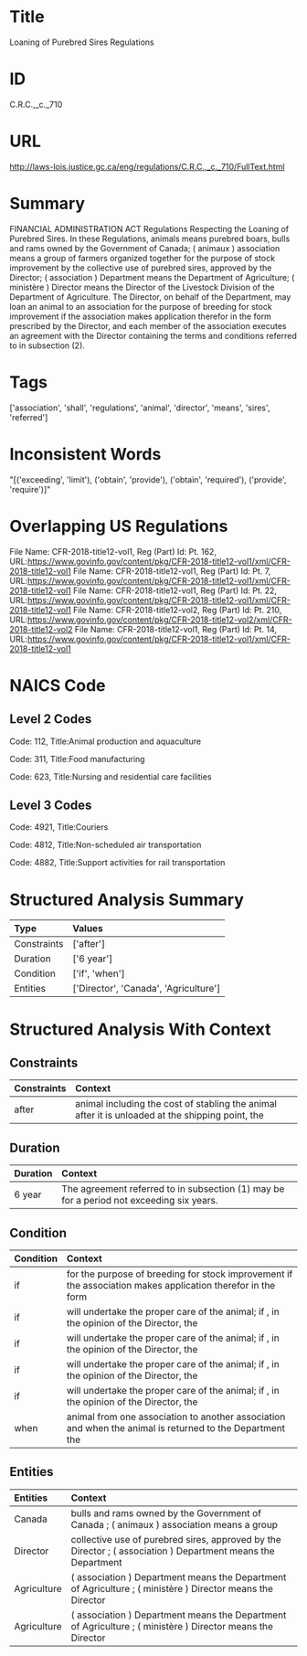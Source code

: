 # Title
Loaning of Purebred Sires Regulations


# ID
C.R.C.,_c._710

# URL
http://laws-lois.justice.gc.ca/eng/regulations/C.R.C.,_c._710/FullText.html


# Summary
FINANCIAL ADMINISTRATION ACT Regulations Respecting the Loaning of Purebred Sires.
In these Regulations, animals  means purebred boars, bulls and rams owned by the Government of Canada; ( animaux ) association  means a group of farmers organized together for the purpose of stock improvement by the collective use of purebred sires, approved by the Director; ( association ) Department  means the Department of Agriculture; ( ministère ) Director  means the Director of the Livestock Division of the Department of Agriculture.
The Director, on behalf of the Department, may loan an animal to an association for the purpose of breeding for stock improvement if the association makes application therefor in the form prescribed by the Director, and each member of the association executes an agreement with the Director containing the terms and conditions referred to in subsection (2).


# Tags
['association', 'shall', 'regulations', 'animal', 'director', 'means', 'sires', 'referred']


# Inconsistent Words
"[('exceeding', 'limit'), ('obtain', 'provide'), ('obtain', 'required'), ('provide', 'require')]"


# Overlapping US Regulations
File Name: CFR-2018-title12-vol1, Reg (Part) Id: Pt. 162, URL:https://www.govinfo.gov/content/pkg/CFR-2018-title12-vol1/xml/CFR-2018-title12-vol1
File Name: CFR-2018-title12-vol1, Reg (Part) Id: Pt. 7, URL:https://www.govinfo.gov/content/pkg/CFR-2018-title12-vol1/xml/CFR-2018-title12-vol1
File Name: CFR-2018-title12-vol1, Reg (Part) Id: Pt. 22, URL:https://www.govinfo.gov/content/pkg/CFR-2018-title12-vol1/xml/CFR-2018-title12-vol1
File Name: CFR-2018-title12-vol2, Reg (Part) Id: Pt. 210, URL:https://www.govinfo.gov/content/pkg/CFR-2018-title12-vol2/xml/CFR-2018-title12-vol2
File Name: CFR-2018-title12-vol1, Reg (Part) Id: Pt. 14, URL:https://www.govinfo.gov/content/pkg/CFR-2018-title12-vol1/xml/CFR-2018-title12-vol1



# NAICS Code
## Level 2 Codes
Code: 112, Title:Animal production and aquaculture

Code: 311, Title:Food manufacturing

Code: 623, Title:Nursing and residential care facilities




## Level 3 Codes
Code: 4921, Title:Couriers

Code: 4812, Title:Non-scheduled air transportation

Code: 4882, Title:Support activities for rail transportation







# Structured Analysis Summary
| Type        | Values                                |
|:------------|:--------------------------------------|
| Constraints | ['after']                             |
| Duration    | ['6 year']                            |
| Condition   | ['if', 'when']                        |
| Entities    | ['Director', 'Canada', 'Agriculture'] |


# Structured Analysis With Context
 


## Constraints
| Constraints   | Context                                                                                          |
|:--------------|:-------------------------------------------------------------------------------------------------|
| after         | animal including the cost of stabling the animal after it is unloaded at the shipping point, the |


## Duration
| Duration   | Context                                                                                  |
|:-----------|:-----------------------------------------------------------------------------------------|
| 6 year     | The agreement referred to in subsection (1) may be for a period not exceeding six years. |


## Condition
| Condition   | Context                                                                                                     |
|:------------|:------------------------------------------------------------------------------------------------------------|
| if          | for the purpose of breeding for stock improvement if the association makes application therefor in the form |
| if          | will undertake the proper care of the animal; if , in the opinion of the Director, the                      |
| if          | will undertake the proper care of the animal; if , in the opinion of the Director, the                      |
| if          | will undertake the proper care of the animal; if , in the opinion of the Director, the                      |
| if          | will undertake the proper care of the animal; if , in the opinion of the Director, the                      |
| when        | animal from one association to another association and when the animal is returned to the Department the    |


## Entities
| Entities    | Context                                                                                                      |
|:------------|:-------------------------------------------------------------------------------------------------------------|
| Canada      | bulls and rams owned by the Government of Canada ; ( animaux ) association means a group                     |
| Director    | collective use of purebred sires, approved by the Director ; ( association ) Department means the Department |
| Agriculture | ( association ) Department means the Department of Agriculture ; ( ministère ) Director means the Director   |
| Agriculture | ( association ) Department means the Department of Agriculture ; ( ministère ) Director means the Director   |


